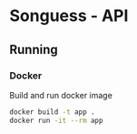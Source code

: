 # Songuess - API

## Running

### Docker

Build and run docker image

```bash
docker build -t app .
docker run -it --rm app
```
